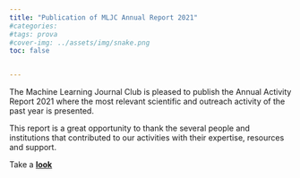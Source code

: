 ```yaml
---
title: "Publication of MLJC Annual Report 2021"
#categories:
#tags: prova
#cover-img: ../assets/img/snake.png
toc: false


---
```


The Machine Learning Journal Club is pleased to publish the Annual Activity Report 2021 where the most relevant scientific and outreach activity of the past year is presented.

This report is a great opportunity to thank the several people and institutions that contributed to our activities with their expertise, resources and support.

 
Take a <a href="../assets/docs/report_2021.pdf"> <b>look</b> </a>